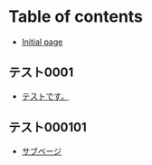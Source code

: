# Table of contents

* [Initial page](README.md)

## テスト0001

* [テストです。](tesuto0001/tesutodesu.md)

## テスト000101

* [サブページ](tesuto000101/sabupji.md)

